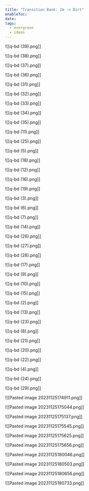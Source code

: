 ```yaml
---
title: "Transition Bank: 2m -> Dirt"
enableToc: 
date: 
tags:
  - evergreen
  - ideas
---
```

![[q-bd (39).png]]

![[q-bd (38).png]]

![[q-bd (37).png]]

![[q-bd (36).png]]

![[q-bd (31).png]]

![[q-bd (32).png]]

![[q-bd (33).png]]

![[q-bd (34).png]]

![[q-bd (35).png]]

![[q-bd (11).png]]

![[q-bd (25).png]]

![[q-bd (5).png]]

![[q-bd (18).png]]

![[q-bd (12).png]]

![[q-bd (16).png]]

![[q-bd (19).png]]

![[q-bd (3).png]]

![[q-bd (6).png]]

![[q-bd (7).png]]

![[q-bd (14).png]]

![[q-bd (26).png]]

![[q-bd (27).png]]

![[q-bd (28).png]]

![[q-bd (17).png]]

![[q-bd (9).png]]

![[q-bd (10).png]]

![[q-bd (15).png]]

![[q-bd (2).png]]

![[q-bd (13).png]]

![[q-bd (23).png]]

![[q-bd (8).png]]

![[q-bd (21).png]]

![[q-bd (20).png]]

![[q-bd (22).png]]

![[q-bd (4).png]]

![[q-bd (24).png]]

![[q-bd (29).png]]

![[Pasted image 20231125174911.png]]

![[Pasted image 20231125175044.png]]

![[Pasted image 20231125175137.png]]

![[Pasted image 20231125175545.png]]

![[Pasted image 20231125175625.png]]

![[Pasted image 20231125175656.png]]

![[Pasted image 20231125180046.png]]

![[Pasted image 20231125180503.png]]

![[Pasted image 20231125180656.png]]

![[Pasted image 20231125180733.png]]